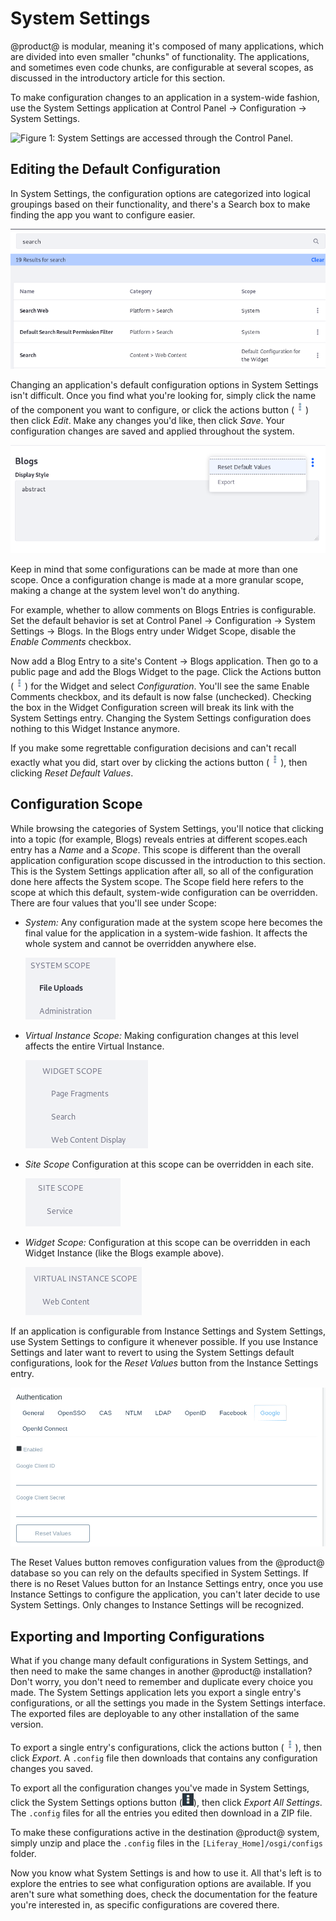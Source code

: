 # System Settings [](id=system-settings)

@product@ is modular, meaning it's composed of many applications, which are
divided into even smaller "chunks" of functionality. The applications, and
sometimes even code chunks, are configurable at several scopes, as discussed in
the introductory article for this section. 

To make configuration changes to an application in a system-wide fashion, use
the System Settings application at Control Panel &rarr; Configuration &rarr;
System Settings.

![Figure 1: System Settings are accessed through the Control Panel.](../../../images/system-settings-product-menu.png)

## Editing the Default Configuration [](id=editing-the-default-configuration)

In System Settings, the configuration options are categorized into logical 
groupings based on their functionality, and there's a Search box to make finding 
the app you want to configure easier. 

![Figure 2: System Settings are organized by component.](../../../images/system-settings-nav-search.png)

Changing an application's default configuration options in System Settings isn't
difficult. Once you find what you're looking for, simply click the name of the
component you want to configure, or click the actions button
(![Actions](../../../images/icon-actions.png)) then click *Edit*. Make any
changes you'd like, then click *Save*. Your configuration changes are saved and
applied throughout the system. 

![Figure 3: After saving changes to a configuration, the actions *Reset Default Values* and *Export* are available for it.](../../../images/system-settings-actions.png)

Keep in mind that some configurations can be made at more than one scope. Once a
configuration change is made at a more granular scope, making a change at the
system level won't do anything. 

For example, whether to allow comments on Blogs Entries is configurable. Set the default behavior is set at Control Panel &rarr; Configuration &rarr; System Settings &rarr; Blogs. In the Blogs entry under Widget Scope, disable the *Enable Comments* checkbox. 

Now add a Blog Entry to a site's Content &rarr; Blogs application. Then go to a
public page and add the Blogs Widget to the page. Click the Actions button
(![Actions](../../../images/icon-actions.png)) for the Widget and select
*Configuration*. You'll see the same Enable Comments checkbox, and its default
is now false (unchecked). Checking the box in the Widget Configuration screen
will break its link with the System Settings entry. Changing the System
Settings configuration does nothing to this Widget Instance anymore.

If you make some regrettable configuration decisions and can't recall exactly
what you did, start over by clicking the actions button
(![Actions](../../../images/icon-actions.png)), then clicking *Reset Default
Values*. 

## Configuration Scope [](id=configuration-scope)

While browsing the categories of System Settings, you'll notice that clicking
into a topic (for example, Blogs) reveals entries at different scopes.each entry
has a *Name* and a *Scope*. This scope is different than the overall
application configuration scope discussed in the introduction to this section.
This is the System Settings application after all, so all of the configuration
done here affects the System scope. The Scope field here refers to the scope at 
which this default, system-wide configuration can be overridden. There are four 
values that you'll see under Scope: 

- *System:* Any configuration made at the system scope here becomes the final
  value for the application in a system-wide fashion. It affects the whole
  system and cannot be overridden anywhere else. 

    ![Figure 4: Some System Settings entries have a System scope.](../../../images/system-settings-system-scope.png)

- *Virtual Instance Scope:* Making configuration changes at this level affects
    the entire Virtual Instance. 

    ![Figure 5: Some System Settings entries have a Default Configuration for Application scope.](../../../images/system-settings-application-scope.png)

- *Site Scope* Configuration at this scope can be overridden in each site. 

    ![Figure 6: Some System Settings entries have a Default Configuration for All Sites scope.](../../../images/system-settings-site-scope.png)

- *Widget Scope:* Configuration at this scope can be overridden in each
    Widget Instance (like the Blogs example above). 

    ![Figure 7: Some System Settings entries have a Default Configuration for All Instances scope.](../../../images/system-settings-instance-scope.png)

If an application is configurable from Instance Settings and System Settings,
use System Settings to configure it whenever possible. If you use Instance
Settings and later want to revert to using the System Settings default
configurations, look for the *Reset Values* button from the Instance Settings
entry. 

![Figure 8: Some Instance Settings entries have a *Reset Values* button so you can safely revert your configuration changes, falling back to the System Settings defaults.](../../../images/instance-settings-reset-values.png)

The Reset Values button removes configuration values from the @product@ database
so you can rely on the defaults specified in System Settings. If there is no
Reset Values button for an Instance Settings entry, once you use Instance
Settings to configure the application, you can't later decide to use System
Settings. Only changes to Instance Settings will be recognized. 

## Exporting and Importing Configurations [](id=exporting-and-importing-configurations)

What if you change many default configurations in System Settings, and then need
to make the same changes in another @product@ installation? Don't worry, you
don't need to remember and duplicate every choice you made. The System Settings
application lets you export a single entry's configurations, or all the settings
you made in the System Settings interface. The exported files are deployable to
any other installation of the same version.

To export a single entry's configurations, click the actions button
(![Actions](../../../images/icon-actions.png)), then click *Export*. A `.config` 
file then downloads that contains any configuration changes you saved. 

To export all the configuration changes you've made in System Settings, click 
the System Settings options button 
(![Options](../../../images/icon-options.png)), then click *Export All 
Settings*. The `.config` files for all the entries you edited then download in a 
ZIP file. 

To make these configurations active in the destination @product@ system, simply 
unzip and place the `.config` files in the `[Liferay_Home]/osgi/configs` folder. 

Now you know what System Settings is and how to use it. All that's left is to
explore the entries to see what configuration options are available. If you
aren't sure what something does, check the documentation for the feature you're
interested in, as specific configurations are covered there. 
